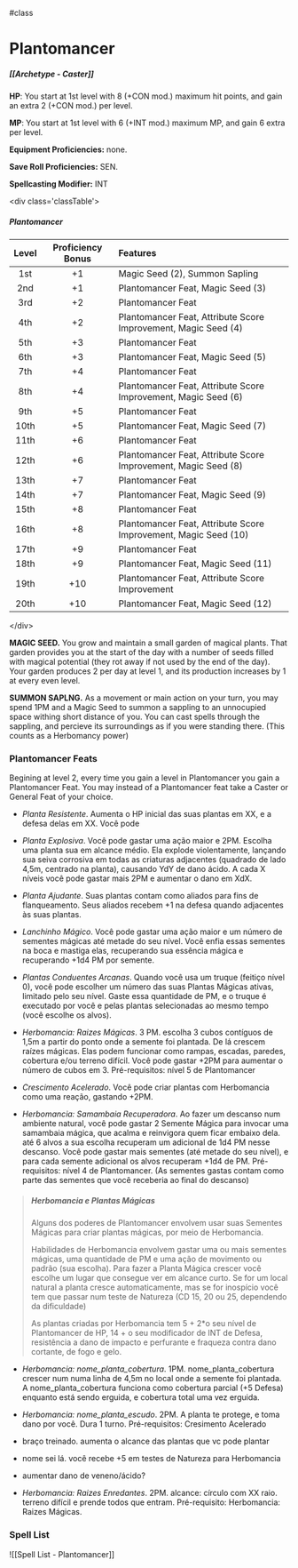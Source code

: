 #class 
# Plantomancer
##### [[Archetype - Caster]]

**HP**: You start at 1st level with 8 (+CON mod.) maximum hit points, and gain an extra 2 (+CON mod.) per level.

**MP**: You start at 1st level with 6 (+INT mod.) maximum MP, and gain 6 extra per level.

**Equipment Proficiencies:** none.

**Save Roll Proficiencies:** SEN.

**Spellcasting Modifier:** INT

\<div class='classTable'>
##### Plantomancer
| Level | Proficiency Bonus | Features                                          |
|:-----:|:---:|:----------------------------------------------------------------|
| 1st   | +1  | Magic Seed (2), Summon Sapling                                  |
| 2nd   | +1  | Plantomancer Feat, Magic Seed (3)                               |
| 3rd   | +2  | Plantomancer Feat                                               |
| 4th   | +2  | Plantomancer Feat, Attribute Score Improvement, Magic Seed (4)  |
| 5th   | +3  | Plantomancer Feat                                               |
| 6th   | +3  | Plantomancer Feat, Magic Seed (5)                               |
| 7th   | +4  | Plantomancer Feat                                               |
| 8th   | +4  | Plantomancer Feat, Attribute Score Improvement, Magic Seed (6)  |
| 9th   | +5  | Plantomancer Feat                                               |
| 10th  | +5  | Plantomancer Feat, Magic Seed (7)                               |
| 11th  | +6  | Plantomancer Feat                                               |
| 12th  | +6  | Plantomancer Feat, Attribute Score Improvement, Magic Seed (8)  |
| 13th  | +7  | Plantomancer Feat                                               |
| 14th  | +7  | Plantomancer Feat, Magic Seed (9)                               |
| 15th  | +8  | Plantomancer Feat                                               |
| 16th  | +8  | Plantomancer Feat, Attribute Score Improvement, Magic Seed (10) |
| 17th  | +9  | Plantomancer Feat                                               |
| 18th  | +9  | Plantomancer Feat, Magic Seed (11)                              |
| 19th  | +10 | Plantomancer Feat, Attribute Score Improvement                  |
| 20th  | +10 | Plantomancer Feat, Magic Seed (12)                              |
\</div>

**MAGIC SEED.** You grow and maintain a small garden of magical plants. That garden provides you at the start of the day with a number of seeds filled with magical potential (they rot away if not used by the end of the day). Your garden produces 2 per day at level 1, and its production increases by 1 at every even level.

**SUMMON SAPLNG.** As a movement or main action on your turn, you may spend 1PM and a Magic Seed to summon a sappling to an unnocupied space withing short distance of you. You can cast spells through the sappling, and percieve its surroundings as if you were standing there. (This counts as a Herbomancy power)

### Plantomancer Feats

Begining at level 2, every time you gain a level in Plantomancer you gain a Plantomancer Feat. You may instead of a Plantomancer feat take a Caster or General Feat of your choice.

- *Planta Resistente*. Aumenta o HP inicial das suas plantas em XX, e a defesa delas em XX. Você pode

- *Planta Explosiva*. Você pode gastar uma ação maior e 2PM. Escolha uma planta sua em alcance médio. Ela explode violentamente, lançando sua seiva corrosiva em todas as criaturas adjacentes (quadrado de lado 4,5m, centrado na planta), causando YdY de dano ácido. A cada X níveis você pode gastar mais 2PM e aumentar o dano em XdX.

- *Planta Ajudante*. Suas plantas contam como aliados para fins de flanqueamento. Seus aliados recebem +1 na defesa quando adjacentes às suas plantas.

- *Lanchinho Mágico*. Você pode gastar uma ação maior e um número de sementes mágicas até metade do seu nível. Você enfia essas sementes na boca e mastiga elas, recuperando sua essência mágica e recuperando +1d4 PM por semente.

- *Plantas Conduentes Arcanas*. Quando você usa um truque (feitiço nível 0), você pode escolher um número das suas Plantas Mágicas ativas, limitado pelo seu nível. Gaste essa quantidade de PM, e o truque é executado por você e pelas plantas selecionadas ao mesmo tempo (você escolhe os alvos).

- *Herbomancia: Raizes Mágicas*. 3 PM. escolha 3 cubos contíguos de 1,5m a partir do ponto onde a semente foi plantada. De lá crescem raízes mágicas. Elas podem funcionar como rampas, escadas, paredes, cobertura e/ou terreno difícil. Você pode gastar +2PM para aumentar o número de cubos em 3. Pré-requisitos: nível 5 de Plantomancer

- *Crescimento Acelerado*. Você pode criar plantas com Herbomancia como uma reação, gastando +2PM.

- *Herbomancia: Samambaia Recuperadora*. Ao fazer um descanso num ambiente natural, você pode gastar 2 Semente Mágica para invocar uma samambaia mágica, que acalma e reinvigora quem ficar embaixo dela. até 6 alvos a sua escolha recuperam um adicional de 1d4 PM nesse descanso. Você pode gastar mais sementes (até metade do seu nível), e para cada semente adicional os alvos recuperam +1d4 de PM. Pré-requisitos: nível 4 de Plantomancer. (As sementes gastas contam como parte das sementes que você receberia ao final do descanso)

> ##### Herbomancia e Plantas Mágicas
> Alguns dos poderes de Plantomancer envolvem usar suas Sementes Mágicas para criar plantas mágicas, por meio de Herbomancia.
> 
> Habilidades de Herbomancia envolvem gastar uma ou mais sementes mágicas, uma quantidade de PM e uma ação de movimento ou padrão (sua escolha). Para fazer a Planta Mágica crescer você escolhe um lugar que consegue ver em alcance curto. Se for um local natural a planta cresce automaticamente, mas se for inospício você tem que passar num teste de Natureza (CD 15, 20 ou 25, dependendo da dificuldade)
>
> As plantas criadas por Herbomancia tem 5 + 2*o seu nível de Plantomancer de HP, 14 + o seu modificador de INT de Defesa, resistência a dano de impacto e perfurante e fraqueza contra dano cortante, de fogo e gelo.

- *Herbomancia: nome_planta_cobertura*. 1PM. nome_planta_cobertura crescer num numa linha de 4,5m no local onde a semente foi plantada. A nome_planta_cobertura funciona como cobertura parcial (+5 Defesa) enquanto está sendo erguida, e cobertura total uma vez erguida. 

- *Herbomancia: nome_planta_escudo*. 2PM. A planta te protege, e toma dano por você. Dura 1 turno. Pré-requisitos: Cresimento Acelerado

- braço treinado. aumenta o alcance das plantas que vc pode plantar

- nome sei lá. você recebe +5 em testes de Natureza para Herbomancia

- aumentar dano de veneno/ácido?

- *Herbomancia: Raizes Enredantes*. 2PM. alcance: círculo com XX raio. terreno difícil e prende todos que entram. Pré-requisito: Herbomancia: Raizes Mágicas.

### Spell List
![[Spell List - Plantomancer]]